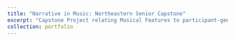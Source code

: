 ```yaml
---
title: "Narrative in Music: Northeastern Senior Capstone"
excerpt: "Capstone Project relating Musical Features to participant-generated narratives <br/><img src='/images/500x300.png'>"
collection: portfolio
---
```


